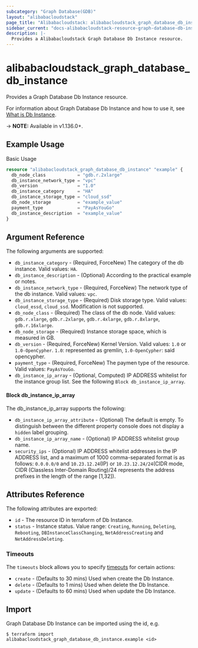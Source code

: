 ```yaml
---
subcategory: "Graph Database(GDB)"
layout: "alibabacloudstack"
page_title: "Alibabacloudstack: alibabacloudstack_graph_database_db_instance"
sidebar_current: "docs-alibabacloudstack-resource-graph-database-db-instance"
description: |-
  Provides a Alibabacloudstack Graph Database Db Instance resource.
---
```


# alibabacloudstack\_graph\_database\_db\_instance

Provides a Graph Database Db Instance resource.

For information about Graph Database Db Instance and how to use it, see [What is Db Instance](https://help.aliyun.com/document_detail/102865.html).

-> **NOTE:** Available in v1.136.0+.

## Example Usage

Basic Usage

```terraform
resource "alibabacloudstack_graph_database_db_instance" "example" {
  db_node_class            = "gdb.r.2xlarge"
  db_instance_network_type = "vpc"
  db_version               = "1.0"
  db_instance_category     = "HA"
  db_instance_storage_type = "cloud_ssd"
  db_node_storage          = "example_value"
  payment_type             = "PayAsYouGo"
  db_instance_description  = "example_value"
}

```

## Argument Reference

The following arguments are supported:

* `db_instance_category` - (Required, ForceNew) The category of the db instance. Valid values: `HA`.
* `db_instance_description` - (Optional) According to the practical example or notes.
* `db_instance_network_type` - (Required, ForceNew) The network type of the db instance. Valid values: `vpc`.
* `db_instance_storage_type` - (Required) Disk storage type. Valid values: `cloud_essd`, `cloud_ssd`. Modification is not supported.
* `db_node_class` - (Required) The class of the db node. Valid values: `gdb.r.xlarge`, `gdb.r.2xlarge`, `gdb.r.4xlarge`, `gdb.r.8xlarge`, `gdb.r.16xlarge`.
* `db_node_storage` - (Required) Instance storage space, which is measured in GB.
* `db_version` - (Required, ForceNew) Kernel Version. Valid values: `1.0` or `1.0-OpenCypher`. `1.0`: represented as gremlin, `1.0-OpenCypher`: said opencypher.
* `payment_type` - (Required, ForceNew) The paymen type of the resource. Valid values: `PayAsYouGo`.
* `db_instance_ip_array` - (Optional, Computed) IP ADDRESS whitelist for the instance group list. See the following `Block db_instance_ip_array`.

#### Block db_instance_ip_array

The db_instance_ip_array supports the following:

* `db_instance_ip_array_attribute` - (Optional) The default is empty. To distinguish between the different property console does not display a `hidden` label grouping.
* `db_instance_ip_array_name` - (Optional) IP ADDRESS whitelist group name.
* `security_ips` - (Optional) IP ADDRESS whitelist addresses in the IP ADDRESS list, and a maximum of 1000 comma-separated format is as follows: `0.0.0.0/0` and `10.23.12.24`(IP) or `10.23.12.24/24`(CIDR mode, CIDR (Classless Inter-Domain Routing)/24 represents the address prefixes in the length of the range [1,32]).

## Attributes Reference

The following attributes are exported:

* `id` - The resource ID in terraform of Db Instance.
* `status` - Instance status. Value range: `Creating`, `Running`, `Deleting`, `Rebooting`, `DBInstanceClassChanging`, `NetAddressCreating` and `NetAddressDeleting`.

### Timeouts

The `timeouts` block allows you to specify [timeouts](https://www.terraform.io/docs/configuration-0-11/resources.html#timeouts) for certain actions:

* `create` - (Defaults to 30 mins) Used when create the Db Instance.
* `delete` - (Defaults to 1 mins) Used when delete the Db Instance.
* `update` - (Defaults to 60 mins) Used when update the Db Instance.

## Import

Graph Database Db Instance can be imported using the id, e.g.

```
$ terraform import alibabacloudstack_graph_database_db_instance.example <id>
```
